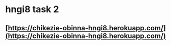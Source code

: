 # hngi8 task 2
## [https://chikezie-obinna-hngi8.herokuapp.com/](https://chikezie-obinna-hngi8.herokuapp.com/)
